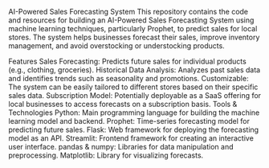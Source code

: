 AI-Powered Sales Forecasting System
This repository contains the code and resources for building an AI-Powered Sales Forecasting System using machine learning techniques, particularly Prophet, to predict sales for local stores. The system helps businesses forecast their sales, improve inventory management, and avoid overstocking or understocking products.

Features
Sales Forecasting: Predicts future sales for individual products (e.g., clothing, groceries).
Historical Data Analysis: Analyzes past sales data and identifies trends such as seasonality and promotions.
Customizable: The system can be easily tailored to different stores based on their specific sales data.
Subscription Model: Potentially deployable as a SaaS offering for local businesses to access forecasts on a subscription basis.
Tools & Technologies
Python: Main programming language for building the machine learning model and backend.
Prophet: Time-series forecasting model for predicting future sales.
Flask: Web framework for deploying the forecasting model as an API.
Streamlit: Frontend framework for creating an interactive user interface.
pandas & numpy: Libraries for data manipulation and preprocessing.
Matplotlib: Library for visualizing forecasts.

